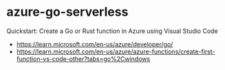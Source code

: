 # azure-go-serverless
Quickstart: Create a Go or Rust function in Azure using Visual Studio Code
- https://learn.microsoft.com/en-us/azure/developer/go/
- https://learn.microsoft.com/en-us/azure/azure-functions/create-first-function-vs-code-other?tabs=go%2Cwindows


